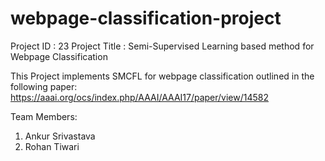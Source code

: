 # webpage-classification-project

Project ID : 23
Project Title : Semi-Supervised Learning based method for Webpage Classification

This Project implements SMCFL for webpage classification outlined in the following paper: https://aaai.org/ocs/index.php/AAAI/AAAI17/paper/view/14582

Team Members:

1. Ankur Srivastava
2. Rohan Tiwari


